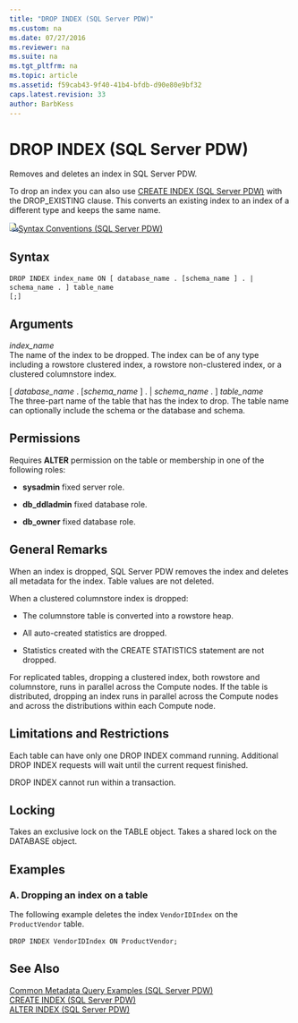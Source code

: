 ```yaml
---
title: "DROP INDEX (SQL Server PDW)"
ms.custom: na
ms.date: 07/27/2016
ms.reviewer: na
ms.suite: na
ms.tgt_pltfrm: na
ms.topic: article
ms.assetid: f59cab43-9f40-41b4-bfdb-d90e80e9bf32
caps.latest.revision: 33
author: BarbKess
---
```

# DROP INDEX (SQL Server PDW)
Removes and deletes an index in SQL Server PDW.  
  
To drop an index you can also use [CREATE INDEX &#40;SQL Server PDW&#41;](../../mpp/sqlpdw/create-index-sql-server-pdw.md) with the DROP_EXISTING clause.  This converts an existing index to an index of a different type and keeps the same name.  
  
![Topic link icon](../../mpp/sqlpdw/media/Topic_Link.gif "Topic_Link")[Syntax Conventions &#40;SQL Server PDW&#41;](../../mpp/sqlpdw/syntax-conventions-sql-server-pdw.md)  
  
## Syntax  
  
```  
DROP INDEX index_name ON [ database_name . [schema_name ] . | schema_name . ] table_name  
[;]  
```  
  
## Arguments  
*index_name*  
The name of the index to be dropped. The index can be of any type including a rowstore clustered index, a rowstore non-clustered index, or a clustered columnstore index.  
  
[ *database_name* . [*schema_name* ] . | *schema_name* . ] *table_name*  
The three-part name of the table that has the index to drop. The table name can optionally include the schema or the database and schema.  
  
## Permissions  
Requires **ALTER** permission on the table or membership in one of the following roles:  
  
-   **sysadmin** fixed server role.  
  
-   **db_ddladmin** fixed database role.  
  
-   **db_owner** fixed database role.  
  
## General Remarks  
When an index is dropped, SQL Server PDW removes the index and deletes all metadata for the index. Table values are not deleted.  
  
When a clustered columnstore index is dropped:  
  
-   The columnstore table is converted into a rowstore heap.  
  
-   All auto-created statistics are dropped.  
  
-   Statistics created with the CREATE STATISTICS statement are not dropped.  
  
For replicated tables, dropping a clustered index, both rowstore and columnstore, runs in parallel across the Compute nodes. If the table is distributed, dropping an index runs in parallel across the Compute nodes and across the distributions within each Compute node.  
  
## Limitations and Restrictions  
Each table can have only one DROP INDEX command running. Additional DROP INDEX requests will wait until the current request finished.  
  
DROP INDEX cannot run within a transaction.  
  
## Locking  
Takes an exclusive lock on the TABLE object. Takes a shared lock on the DATABASE object.  
  
## Examples  
  
### A. Dropping an index on a table  
The following example deletes the index `VendorIDIndex` on the `ProductVendor` table.  
  
```  
DROP INDEX VendorIDIndex ON ProductVendor;  
```  
  
## See Also  
[Common Metadata Query Examples &#40;SQL Server PDW&#41;](../../mpp/sqlpdw/common-metadata-query-examples-sql-server-pdw.md)  
[CREATE INDEX &#40;SQL Server PDW&#41;](../../mpp/sqlpdw/create-index-sql-server-pdw.md)  
[ALTER INDEX &#40;SQL Server PDW&#41;](../../mpp/sqlpdw/alter-index-sql-server-pdw.md)  
  
